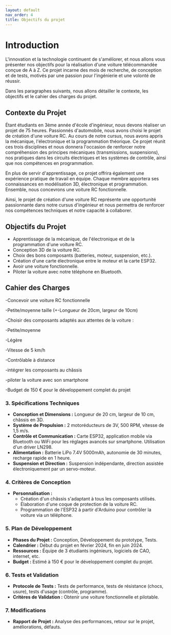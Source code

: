 ```yaml
---
layout: default
nav_order: 4
title: Objectifs du projet
---
```


# Introduction

L'innovation et la technologie continuent de s'améliorer, et nous allons vous présenter nos objectifs pour la réalisation d'une voiture télécommandée conçue de A à Z. Ce projet incarne des mois de recherche, de conception et de tests, motivés par une passion pour l'ingénierie et une volonté de réussir.

Dans les paragraphes suivants, nous allons détailler le contexte, les objectifs et le cahier des charges du projet.

## Contexte du Projet

Étant étudiants en 3ème année d'école d'ingénieur, nous devons réaliser un projet de 75 heures. Passionnés d'automobile, nous avons choisi le projet de création d'une voiture RC. Au cours de notre cursus, nous avons appris la mécanique, l'électronique et la programmation théorique. Ce projet réunit ces trois disciplines et nous donnera l'occasion de renforcer notre compréhension des principes mécaniques (transmissions, suspensions), nos pratiques dans les circuits électriques et les systèmes de contrôle, ainsi que nos compétences en programmation.

En plus de servir d'apprentissage, ce projet offrira également une expérience pratique de travail en équipe. Chaque membre apportera ses connaissances en modélisation 3D, électronique et programmation. Ensemble, nous concevrons une voiture RC fonctionnelle.

Ainsi, le projet de création d'une voiture RC représente une opportunité passionnante dans notre cursus d'ingénieur et nous permettra de renforcer nos compétences techniques et notre capacité à collaborer.

## Objectifs du Projet

- Apprentissage de la mécanique, de l'électronique et de la programmation d'une voiture RC.
- Conception 3D de la voiture RC.
- Choix des bons composants (batteries, moteur, suspension, etc.).
- Création d'une carte électronique entre le moteur et la carte ESP32.
- Avoir une voiture fonctionnelle.
- Piloter la voiture avec notre téléphone en Bluetooth.

## Cahier des Charges

-Concevoir une voiture RC fonctionnelle​

-Petite/moyenne taille (+-Longueur de 20cm, largeur de 10cm)​

-Choisir des composants adaptés aux attentes de la voiture :​

-Petite/moyenne​

-Légère​

-Vitesse de 5 km/h​

-Contrôlable à distance​

-intégrer les composants au châssis​

-piloter la voiture avec son smartphone​

-Budget de 150 € pour le développement complet du projet​

### 3. Spécifications Techniques

- **Conception et Dimensions :** Longueur de 20 cm, largeur de 10 cm, châssis en 3D.
- **Système de Propulsion :** 2 motoréducteurs de 3V, 500 RPM, vitesse de 1,5 m/s.
- **Contrôle et Communication :** Carte ESP32, application mobile via Bluetooth ou WiFi pour les réglages avancés sur smartphone. Utilisation d'un driver LN298.
- **Alimentation :** Batterie LiPo 7.4V 5000mAh, autonomie de 30 minutes, recharge rapide en 1 heure.
- **Suspension et Direction :** Suspension indépendante, direction assistée électroniquement par un servo-moteur.

### 4. Critères de Conception

- **Personnalisation :** 
  - Création d'un châssis s'adaptant à tous les composants utilisés.
  - Élaboration d'une coque de protection de la voiture RC.
  - Programmation de l'ESP32 à partir d'Arduino pour contrôler la voiture via un téléphone.

### 5. Plan de Développement

- **Phases du Projet :** Conception, Développement du prototype, Tests.
- **Calendrier :** Début du projet en février 2024, fin en juin 2024.
- **Ressources :** Équipe de 3 étudiants ingénieurs, logiciels de CAO, internet, etc.
- **Budget :** Estimé à 150 € pour le développement complet du projet.

### 6. Tests et Validation

- **Protocole de Tests :** Tests de performance, tests de résistance (chocs, usure), tests d'usage (contrôle, programme).
- **Critères de Validation :** Obtenir une voiture fonctionnelle et pilotable.

### 7. Modifications

- **Rapport de Projet :** Analyse des performances, retour sur le projet, améliorations, défauts.



